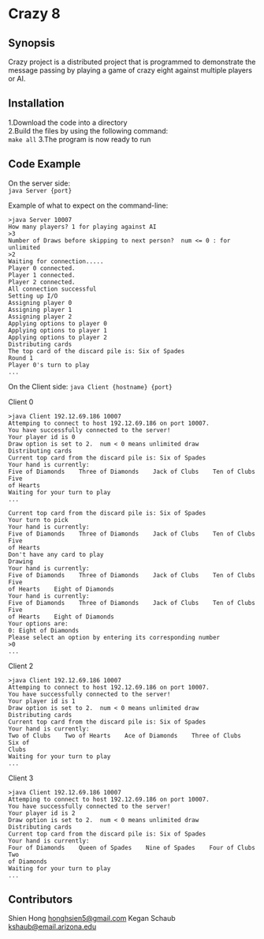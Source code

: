 Crazy 8
==============

Synopsis
--------------

Crazy project is a distributed project that is programmed to demonstrate the message passing by playing a game of crazy eight against multiple players or AI.

Installation
--------------

1.Download the code into a directory  
2.Build the files by using the following command:  
`make all`
3.The program is now ready to run  

Code Example
--------------
	
On the server side:  
`java Server {port}`  

Example of what to expect on the command-line:  
```
>java Server 10007
How many players? 1 for playing against AI
>3
Number of Draws before skipping to next person?  num <= 0 : for unlimited
>2
Waiting for connection.....
Player 0 connected.
Player 1 connected.
Player 2 connected.
All connection successful
Setting up I/O
Assigning player 0
Assigning player 1
Assigning player 2
Applying options to player 0
Applying options to player 1
Applying options to player 2
Distributing cards
The top card of the discard pile is: Six of Spades
Round 1
Player 0's turn to play
...
```

On the Client side:
`java Client {hostname} {port}`

Client 0
```
>java Client 192.12.69.186 10007
Attemping to connect to host 192.12.69.186 on port 10007.
You have successfully connected to the server!
Your player id is 0
Draw option is set to 2.  num < 0 means unlimited draw
Distributing cards
Current top card from the discard pile is: Six of Spades
Your hand is currently:
Five of Diamonds    Three of Diamonds    Jack of Clubs    Ten of Clubs    Five
of Hearts    
Waiting for your turn to play
...

Current top card from the discard pile is: Six of Spades
Your turn to pick
Your hand is currently:
Five of Diamonds    Three of Diamonds    Jack of Clubs    Ten of Clubs    Five
of Hearts    
Don't have any card to play
Drawing
Your hand is currently:
Five of Diamonds    Three of Diamonds    Jack of Clubs    Ten of Clubs    Five
of Hearts    Eight of Diamonds    
Your hand is currently:
Five of Diamonds    Three of Diamonds    Jack of Clubs    Ten of Clubs    Five
of Hearts    Eight of Diamonds    
Your options are: 
0: Eight of Diamonds    
Please select an option by entering its corresponding number
>0
...
```
Client 2
```
>java Client 192.12.69.186 10007
Attemping to connect to host 192.12.69.186 on port 10007.
You have successfully connected to the server!
Your player id is 1
Draw option is set to 2.  num < 0 means unlimited draw
Distributing cards
Current top card from the discard pile is: Six of Spades
Your hand is currently:
Two of Clubs    Two of Hearts    Ace of Diamonds    Three of Clubs    Six of
Clubs
Waiting for your turn to play
...
```

Client 3
```
>java Client 192.12.69.186 10007
Attemping to connect to host 192.12.69.186 on port 10007.
You have successfully connected to the server!
Your player id is 2
Draw option is set to 2.  num < 0 means unlimited draw
Distributing cards
Current top card from the discard pile is: Six of Spades
Your hand is currently:
Four of Diamonds    Queen of Spades    Nine of Spades    Four of Clubs    Two
of Diamonds    
Waiting for your turn to play
...
```

Contributors
--------------

Shien Hong			honghsien5@gmail.com
Kegan Schaub		kshaub@email.arizona.edu
